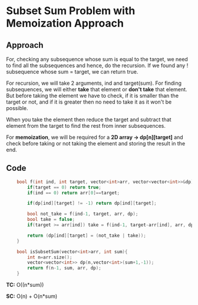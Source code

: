 # Subset Sum Problem with Memoization Approach

## Approach

For, checking any subsequence whose sum is equal to the target, we need to find all the subsequences and hence, do the recursion. If we found any ! subsequence whose sum = target, we can return true.

For recursion, we will take 2 arguments, ind and target(sum). For finding subsequences, we will either **take** that element or **don't take** that element. But before taking the element we have to check, if it is smaller than the target or not, and if it is greater then no need to take it as it won't be possible.

When you take the element then reduce the target and subtract that element from the target to find the rest from inner subsequences.

For **memoization**, we will be required for a **2D array -> dp[n][target]** and check before taking or not taking the element and storing the result in the end.

## Code

```c++
    bool f(int ind, int target, vector<int>arr, vector<vector<int>>&dp){
        if(target == 0) return true;
        if(ind == 0) return arr[0]==target;

        if(dp[ind][target] != -1) return dp[ind][target];

        bool not_take = f(ind-1, target, arr, dp);
        bool take = false;
        if(target >= arr[ind]) take = f(ind-1, target-arr[ind], arr, dp);

        return (dp[ind][target] = (not_take | take));
    }

    bool isSubsetSum(vector<int>arr, int sum){
        int n=arr.size();
        vector<vector<int>> dp(n,vector<int>(sum+1,-1));
        return f(n-1, sum, arr, dp);
    }
```

**TC:** O((n\*sum))

**SC:** O(n) + O(n\*sum)
